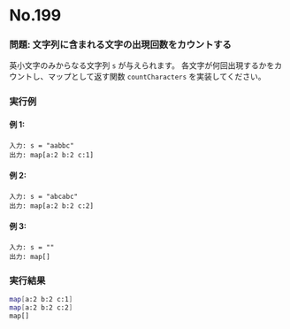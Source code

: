 # No.199

### 問題: 文字列に含まれる文字の出現回数をカウントする

英小文字のみからなる文字列 `s` が与えられます。
各文字が何回出現するかをカウントし、マップとして返す関数 `countCharacters` を実装してください。

### 実行例

#### 例 1:

```
入力: s = "aabbc"
出力: map[a:2 b:2 c:1]
```

#### 例 2:

```
入力: s = "abcabc"
出力: map[a:2 b:2 c:2]
```

#### 例 3:

```
入力: s = ""
出力: map[]
```

### 実行結果

```sh
map[a:2 b:2 c:1]
map[a:2 b:2 c:2]
map[]
```
